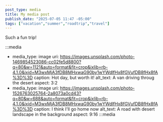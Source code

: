 ```yaml
---
post_type: media
title: My media post
publish_date: "2025-07-05 11:47 -05:00"
tags: ["vacation","summer","roadtrip","travel"]
---
```


Such a fun trip!

:::media
- media_type: image
  uri:  https://images.unsplash.com/photo-1469854523086-cc02fe5d8800?q=80&w=1121&auto=format&fit=crop&ixlib=rb-4.1.0&ixid=M3wxMjA3fDB8MHxwaG90by1wYWdlfHx8fGVufDB8fHx8fA%3D%3D
  caption: Hot day, but worth it!
  alt_text: A van driving throug the desert
  aspect: 3:2
- media_type: image
  uri: https://images.unsplash.com/photo-1526763025764-2a8073a0cd43?q=80&w=688&auto=format&fit=crop&ixlib=rb-4.1.0&ixid=M3wxMjA3fDB8MHxwaG90by1wYWdlfHx8fGVufDB8fHx8fA%3D%3D
  caption: I think I'll go home now
  alt_text: A road with desert landscape in the background
  aspect: 9:16
:::media

<!-- sources: https://unsplash.com/photos/yellow-volkswagen-van-on-road-A5rCN8626Ck, https://unsplash.com/photos/death-valley-hniuowbXbBY -->